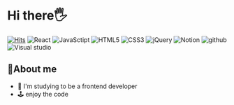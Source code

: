 # Hi there🖐️

[![Hits](https://hits.seeyoufarm.com/api/count/incr/badge.svg?url=https%3A%2F%2Fgithub.com%2F5onze&count_bg=%2379C83D&title_bg=%23555555&icon=&icon_color=%23E7E7E7&title=hits&edge_flat=false)](https://hits.seeyoufarm.com)
![React](https://img.shields.io/badge/React-20232A?style=flat&logo=react&logoColor=61DAFB)
![JavaSctipt](https://img.shields.io/badge/JavaScript-F7DF1E?style=flat&logo=javascript&logoColor=black)
![HTML5](https://img.shields.io/badge/HTML5-F05032?style=flat&logo=html5&logoColor=fff)
![CSS3](https://img.shields.io/badge/CSS3-1572B6?style=flat&logo=css3&logoColor=white)
![jQuery](https://img.shields.io/badge/jQuery-0769AD?style=flat&logo=jquery&logoColor=white)
![Notion](https://img.shields.io/badge/Notion-000000?style=flat&logo=notion&logoColor=white)
![github](https://img.shields.io/badge/GitHub-100000?style=flat&logo=github&logoColor=white)
![Visual studio](https://img.shields.io/badge/Visual_Studio-5C2D91?style=flat&logo=visual%20studio&logoColor=white)




## 📜About me
- 👀 I'm studying to be a frontend developer
- 🕹️ enjoy the code

